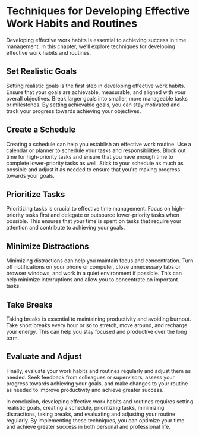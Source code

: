 Techniques for Developing Effective Work Habits and Routines
=======================================================================================================

Developing effective work habits is essential to achieving success in time management. In this chapter, we'll explore techniques for developing effective work habits and routines.

Set Realistic Goals
-------------------

Setting realistic goals is the first step in developing effective work habits. Ensure that your goals are achievable, measurable, and aligned with your overall objectives. Break larger goals into smaller, more manageable tasks or milestones. By setting achievable goals, you can stay motivated and track your progress towards achieving your objectives.

Create a Schedule
-----------------

Creating a schedule can help you establish an effective work routine. Use a calendar or planner to schedule your tasks and responsibilities. Block out time for high-priority tasks and ensure that you have enough time to complete lower-priority tasks as well. Stick to your schedule as much as possible and adjust it as needed to ensure that you're making progress towards your goals.

Prioritize Tasks
----------------

Prioritizing tasks is crucial to effective time management. Focus on high-priority tasks first and delegate or outsource lower-priority tasks when possible. This ensures that your time is spent on tasks that require your attention and contribute to achieving your goals.

Minimize Distractions
---------------------

Minimizing distractions can help you maintain focus and concentration. Turn off notifications on your phone or computer, close unnecessary tabs or browser windows, and work in a quiet environment if possible. This can help minimize interruptions and allow you to concentrate on important tasks.

Take Breaks
-----------

Taking breaks is essential to maintaining productivity and avoiding burnout. Take short breaks every hour or so to stretch, move around, and recharge your energy. This can help you stay focused and productive over the long term.

Evaluate and Adjust
-------------------

Finally, evaluate your work habits and routines regularly and adjust them as needed. Seek feedback from colleagues or supervisors, assess your progress towards achieving your goals, and make changes to your routine as needed to improve productivity and achieve greater success.

In conclusion, developing effective work habits and routines requires setting realistic goals, creating a schedule, prioritizing tasks, minimizing distractions, taking breaks, and evaluating and adjusting your routine regularly. By implementing these techniques, you can optimize your time and achieve greater success in both personal and professional life.
